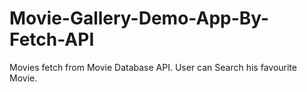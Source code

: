 # Movie-Gallery-Demo-App-By-Fetch-API
 Movies fetch from Movie Database API.
 User can Search his favourite Movie.

